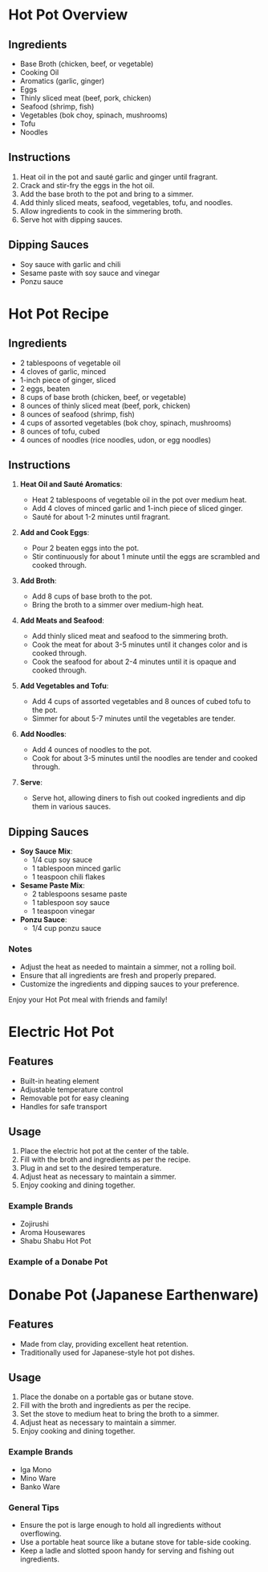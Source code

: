 <!-- C:\Users\razer\Desktop\walkerrh.github.io\SCROLLS_FOLDER\FOOD\HOT_POT\How_to.md -->



# Hot Pot Overview

## Ingredients
- Base Broth (chicken, beef, or vegetable)
- Cooking Oil
- Aromatics (garlic, ginger)
- Eggs
- Thinly sliced meat (beef, pork, chicken)
- Seafood (shrimp, fish)
- Vegetables (bok choy, spinach, mushrooms)
- Tofu
- Noodles

## Instructions
1. Heat oil in the pot and sauté garlic and ginger until fragrant.
2. Crack and stir-fry the eggs in the hot oil.
3. Add the base broth to the pot and bring to a simmer.
4. Add thinly sliced meats, seafood, vegetables, tofu, and noodles.
5. Allow ingredients to cook in the simmering broth.
6. Serve hot with dipping sauces.

## Dipping Sauces
- Soy sauce with garlic and chili
- Sesame paste with soy sauce and vinegar
- Ponzu sauce

# Hot Pot Recipe

## Ingredients
- 2 tablespoons of vegetable oil
- 4 cloves of garlic, minced
- 1-inch piece of ginger, sliced
- 2 eggs, beaten
- 8 cups of base broth (chicken, beef, or vegetable)
- 8 ounces of thinly sliced meat (beef, pork, chicken)
- 8 ounces of seafood (shrimp, fish)
- 4 cups of assorted vegetables (bok choy, spinach, mushrooms)
- 8 ounces of tofu, cubed
- 4 ounces of noodles (rice noodles, udon, or egg noodles)

## Instructions
1. **Heat Oil and Sauté Aromatics**:
   - Heat 2 tablespoons of vegetable oil in the pot over medium heat.
   - Add 4 cloves of minced garlic and 1-inch piece of sliced ginger.
   - Sauté for about 1-2 minutes until fragrant.

2. **Add and Cook Eggs**:
   - Pour 2 beaten eggs into the pot.
   - Stir continuously for about 1 minute until the eggs are scrambled and cooked through.

3. **Add Broth**:
   - Add 8 cups of base broth to the pot.
   - Bring the broth to a simmer over medium-high heat.

4. **Add Meats and Seafood**:
   - Add thinly sliced meat and seafood to the simmering broth.
   - Cook the meat for about 3-5 minutes until it changes color and is cooked through.
   - Cook the seafood for about 2-4 minutes until it is opaque and cooked through.

5. **Add Vegetables and Tofu**:
   - Add 4 cups of assorted vegetables and 8 ounces of cubed tofu to the pot.
   - Simmer for about 5-7 minutes until the vegetables are tender.

6. **Add Noodles**:
   - Add 4 ounces of noodles to the pot.
   - Cook for about 3-5 minutes until the noodles are tender and cooked through.

7. **Serve**:
   - Serve hot, allowing diners to fish out cooked ingredients and dip them in various sauces.

## Dipping Sauces
- **Soy Sauce Mix**:
  - 1/4 cup soy sauce
  - 1 tablespoon minced garlic
  - 1 teaspoon chili flakes
- **Sesame Paste Mix**:
  - 2 tablespoons sesame paste
  - 1 tablespoon soy sauce
  - 1 teaspoon vinegar
- **Ponzu Sauce**:
  - 1/4 cup ponzu sauce

### Notes
- Adjust the heat as needed to maintain a simmer, not a rolling boil.
- Ensure that all ingredients are fresh and properly prepared.
- Customize the ingredients and dipping sauces to your preference.

Enjoy your Hot Pot meal with friends and family!



# Electric Hot Pot

## Features
- Built-in heating element
- Adjustable temperature control
- Removable pot for easy cleaning
- Handles for safe transport

## Usage
1. Place the electric hot pot at the center of the table.
2. Fill with the broth and ingredients as per the recipe.
3. Plug in and set to the desired temperature.
4. Adjust heat as necessary to maintain a simmer.
5. Enjoy cooking and dining together.

### Example Brands
- Zojirushi
- Aroma Housewares
- Shabu Shabu Hot Pot

### Example of a Donabe Pot

# Donabe Pot (Japanese Earthenware)

## Features
- Made from clay, providing excellent heat retention.
- Traditionally used for Japanese-style hot pot dishes.

## Usage
1. Place the donabe on a portable gas or butane stove.
2. Fill with the broth and ingredients as per the recipe.
3. Set the stove to medium heat to bring the broth to a simmer.
4. Adjust heat as necessary to maintain a simmer.
5. Enjoy cooking and dining together.

### Example Brands
- Iga Mono
- Mino Ware
- Banko Ware

### General Tips
- Ensure the pot is large enough to hold all ingredients without overflowing.
- Use a portable heat source like a butane stove for table-side cooking.
- Keep a ladle and slotted spoon handy for serving and fishing out ingredients.

